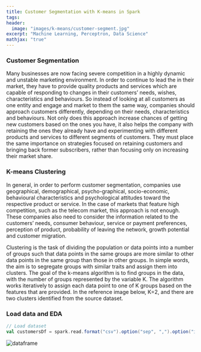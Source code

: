 ```yaml
---
title: Customer Segmentation with K-means in Spark
tags: 
header:
  image: "images/k-means/customer-segment.jpg"
excerpt: "Machine Learning, Perceptron, Data Science"
mathjax: "true"
---
```


### Customer Segmentation
Many businesses are now facing severe competition in a highly dynamic and unstable marketing environment. In order to continue to lead the in their market, they have to provide quality products and services which are capable of responding  to changes in their customers’ needs, wishes, characteristics and behaviours. So instead of looking at all customers as one entity and engage and market to them the same way, companies should approach customers differently, depending on their needs, characteristics and behaviours. Not only does this approach increase chances of getting new customers based on the ones you have, it also helps the company with retaining the ones they already have and experimenting with different products and services to different segments of customers. They must place the same importance on strategies focused on retaining customers and bringing back former subscribers, rather than focusing only on  increasing their market share.

### K-means Clustering
In general, in order to perform customer segmentation, companies use geographical, demographical, psycho-graphical, socio-economic, behavioural characteristics and psychological attitudes toward the respective product or service. In the case of markets that feature high competition, such as the telecom market, this approach is not enough. These companies also need to consider the information related to the customers’ needs, consumer behaviour, service or payment preferences, perception of product, probability of leaving the network, growth potential and customer migration.

Clustering is the task of dividing the population or data points into a number of groups such that data points in the same groups are more similar to other data points in the same group than those in other groups. In simple words, the aim is to segregate groups with similar traits and assign them into clusters. The goal of the k-means algorithm is to find groups in the data, with the number of groups represented by the variable K. The algorithm works iteratively to assign each data point to one of K groups based on the features that are provided. In the reference image below, K=2, and there are two clusters identified from the source dataset.

### Load data and EDA

```scala
// Load dataset
val customersDf = spark.read.format("csv").option("sep", ",").option("inferSchema", "true").option("header", "true").load("file://///Users/khumbokaunda/Desktop/BIGDATA/DATASETS/Telco-Customer-Churn.csv").cache()
```
<img src="{{ site.url }}{{ site.baseurl }}/images/k-means/k-means1.jpg" alt="dataframe">
